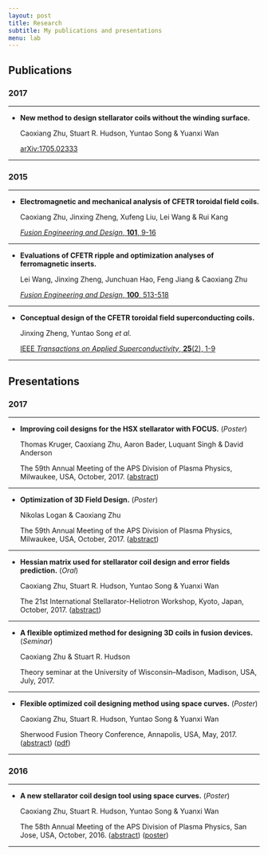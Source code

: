 ```yaml
---
layout: post
title: Research
subtitle: My publications and presentations
menu: lab
---
```


## Publications

### 2017

-----------------

- **New method to design stellarator coils without the winding surface.**

  Caoxiang Zhu, Stuart R. Hudson, Yuntao Song & Yuanxi Wan
  
  [arXiv:1705.02333](https://arxiv.org/abs/1705.02333)
  
-----------------

### 2015

-----------------

- **Electromagnetic and mechanical analysis of CFETR toroidal field coils.**

  Caoxiang Zhu, Jinxing Zheng, Xufeng Liu, Lei Wang & Rui Kang
  
  [*Fusion Engineering and Design*, **101**, 9-16](http://www.sciencedirect.com/science/article/pii/S0920379615302799)
  
-----------------  

- **Evaluations of CFETR ripple and optimization analyses of ferromagnetic inserts.**

  Lei Wang, Jinxing Zheng, Junchuan Hao, Feng Jiang & Caoxiang Zhu
  
  [*Fusion Engineering and Design*, **100**, 513-518](http://www.sciencedirect.com/science/article/pii/S0920379615302532)
  
-----------------

- **Conceptual design of the CFETR toroidal field superconducting coils.**

  Jinxing Zheng, Yuntao Song *et al.*
  
  [IEEE *Transactions on Applied Superconductivity*, **25**(2), 1-9](http://ieeexplore.ieee.org/abstract/document/7027224/)
  
-----------------

## Presentations

### 2017

-----------------

- **Improving coil designs for the HSX stellarator with FOCUS.** (*Poster*)

  Thomas Kruger, Caoxiang Zhu, Aaron Bader, Luquant Singh & David Anderson
  
  The 59th Annual Meeting of the APS Division of Plasma Physics, Milwaukee, USA, October, 2017.
  ([abstract](/assets/files/abs_Kruger_APS2017.pdf))
  
-----------------
  
- **Optimization of 3D Field Design.** (*Poster*)

  Nikolas Logan & Caoxiang Zhu
  
  The 59th Annual Meeting of the APS Division of Plasma Physics, Milwaukee, USA, October, 2017.
  ([abstract](/assets/files/abs_Logan_APS2017.pdf))
  
-----------------

- **Hessian matrix used for stellarator coil design and error fields prediction.** (*Oral*)

  Caoxiang Zhu, Stuart R. Hudson, Yuntao Song & Yuanxi Wan
  
  The 21st International Stellarator-Heliotron Workshop, Kyoto, Japan, October, 2017.
  ([abstract](/assets/files/abs_Zhu_ISHW2017.pdf))
  
-----------------
  
- **A flexible optimized method for designing 3D coils in fusion devices.** (*Seminar*)
  
  Caoxiang Zhu & Stuart R. Hudson
  
  Theory seminar at the University of Wisconsin–Madison, Madison, USA, July, 2017. 
  
-----------------

- **Flexible optimized coil designing method using space curves.** (*Poster*)
  
  Caoxiang Zhu, Stuart R. Hudson, Yuntao Song & Yuanxi Wan
  
  Sherwood Fusion Theory Conference, Annapolis, USA, May, 2017. 
  ([abstract](/assets/files/abs_Zhu_Sherwood2017.pdf)) 
  ([pdf](/assets/files/ppt_Zhu_Sherwood2017.pdf))
  
-----------------

### 2016

-----------------
  
- **A new stellarator coil design tool using space curves.** (*Poster*)
  
  Caoxiang Zhu, Stuart R. Hudson, Yuntao Song & Yuanxi Wan
  
  The 58th Annual Meeting of the APS Division of Plasma Physics, San Jose, USA, October, 2016. 
  ([abstract](/assets/files/abs_Zhu_APS2016.pdf)) 
  ([poster](/assets/files/poster_Zhu_APS2016.pdf))
  
-----------------

